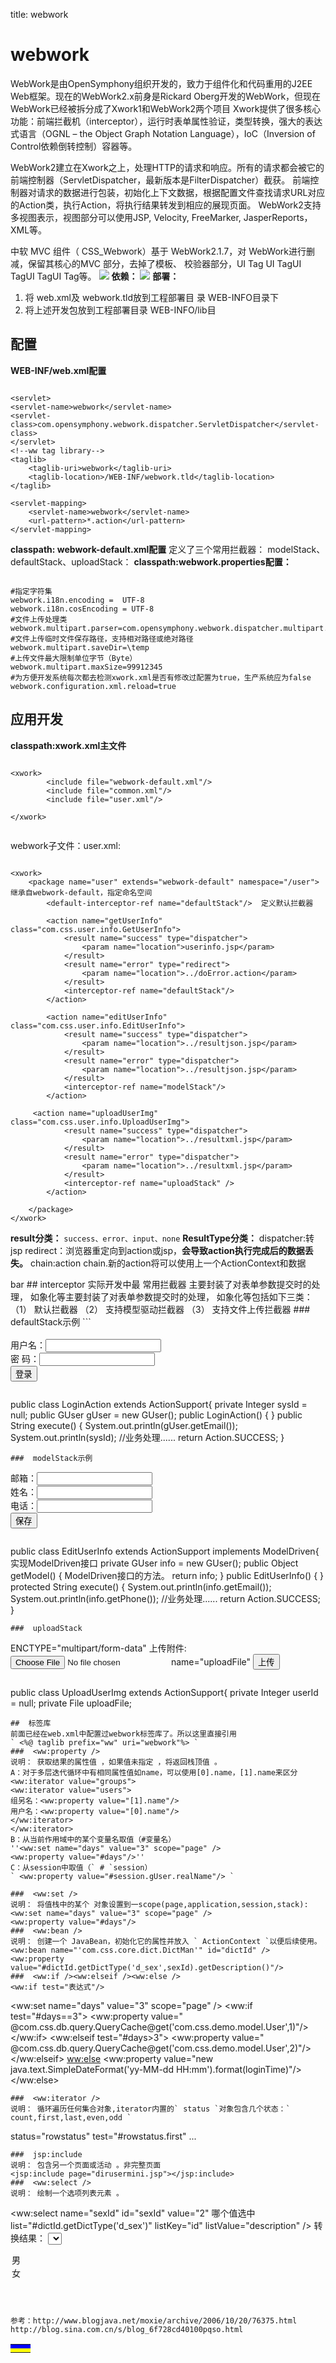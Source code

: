 title: webwork 

#  webwork 
WebWork是由OpenSymphony组织开发的，致力于组件化和代码重用的J2EE Web框架。现在的WebWork2.x前身是Rickard Oberg开发的WebWork，但现在WebWork已经被拆分成了Xwork1和WebWork2两个项目
Xwork提供了很多核心功能：前端拦截机（interceptor），运行时表单属性验证，类型转换，强大的表达式语言（OGNL – the Object Graph Notation Language），IoC（Inversion of Control依赖倒转控制）容器等。

WebWork2建立在Xwork之上，处理HTTP的请求和响应。所有的请求都会被它的前端控制器（ServletDispatcher，最新版本是FilterDispatcher）截获。
前端控制器对请求的数据进行包装，初始化上下文数据，根据配置文件查找请求URL对应的Action类，执行Action，将执行结果转发到相应的展现页面。
WebWork2支持多视图表示，视图部分可以使用JSP, Velocity, FreeMarker, JasperReports，XML等。

中软 MVC 组件（ CSS_Webwork）基于 WebWork2.1.7，对 WebWork进行删 减，保留其核心的MVC 部分，去掉了模板、 校验器部分，UI Tag UI TagUI TagUI TagUI Tag等。
![](/data/dokuwiki/pasted/20150809-055515.png)
**依赖：**
![](/data/dokuwiki/pasted/20150809-055845.png)
**部署：**
1. 将 web.xml及 webwork.tld放到工程部署目 录 WEB-INFO目录下
2. 将上述开发包放到工程部署目录 WEB-INFO/lib目
##  配置 
**WEB-INF/web.xml配置**
```

<servlet>
<servlet-name>webwork</servlet-name>
<servlet-class>com.opensymphony.webwork.dispatcher.ServletDispatcher</servlet-class>
</servlet>
<!--ww tag library-->
<taglib>
	<taglib-uri>webwork</taglib-uri> 
	<taglib-location>/WEB-INF/webwork.tld</taglib-location> 
</taglib>
	
<servlet-mapping>
	<servlet-name>webwork</servlet-name>
	<url-pattern>*.action</url-pattern>
</servlet-mapping>

```
**classpath: webwork-default.xml配置**
定义了三个常用拦截器：
modelStack、defaultStack、uploadStack：
**classpath:webwork.properties配置：**
```

#指定字符集
webwork.i18n.encoding =  UTF-8
webwork.i18n.cosEncoding = UTF-8
#文件上传处理类
webwork.multipart.parser=com.opensymphony.webwork.dispatcher.multipart.CosMultiPartRequest
#文件上传临时文件保存路径，支持相对路径或绝对路径
webwork.multipart.saveDir=\temp
#上传文件最大限制单位字节（Byte）
webwork.multipart.maxSize=99912345
#为方便开发系统每次都去检测xwork.xml是否有修改过配置为true，生产系统应为false
webwork.configuration.xml.reload=true

```
##  应用开发 

**classpath:xwork.xml主文件**
```

<xwork>
		<include file="webwork-default.xml"/>
		<include file="common.xml"/>
		<include file="user.xml"/>

</xwork>


```
webwork子文件：user.xml:
```

<xwork>
	<package name="user" extends="webwork-default" namespace="/user"> 继承自webwork-default，指定命名空间
		<default-interceptor-ref name="defaultStack"/>  定义默认拦截器
	
		<action name="getUserInfo" class="com.css.user.info.GetUserInfo">
			<result name="success" type="dispatcher">
				<param name="location">userinfo.jsp</param>
			</result>
			<result name="error" type="redirect">
				<param name="location">../doError.action</param>
			</result>
			<interceptor-ref name="defaultStack"/>
		</action>
  
		<action name="editUserInfo" class="com.css.user.info.EditUserInfo">
			<result name="success" type="dispatcher">
				<param name="location">../resultjson.jsp</param>
			</result>
			<result name="error" type="dispatcher">
				<param name="location">../resultjson.jsp</param>
			</result>
			<interceptor-ref name="modelStack"/>            
		</action>  
  
  	 <action name="uploadUserImg" class="com.css.user.info.UploadUserImg">
            <result name="success" type="dispatcher">
                <param name="location">../resultxml.jsp</param>
            </result>
            <result name="error" type="dispatcher">
                <param name="location">../resultxml.jsp</param>
            </result>       
        	<interceptor-ref name="uploadStack" />  
		</action>
		
	</package>
</xwork>

```
**result分类：**
` success、error、input、none `
**ResultType分类：**
dispatcher:转jsp
redirect：浏览器重定向到action或jsp，**会导致action执行完成后的数据丢失。**
chain:action chain.新的action将可以使用上一个ActionContext和数据
<result name="success" type="chain">
<param name="actionName">bar</param>
</result>
##  interceptor 
实际开发中最 常用拦截器 主要封装了对表单参数提交时的处理， 如象化等主要封装了对表单参数提交时的处理， 如象化等包括如下三类：
（1） 默认拦截器 <interceptor-ref name="defaultStack"/>
（2） 支持模型驱动拦截器 <interceptor-ref name="modelStack"/>
（3） 支持文件上传拦截器 <interceptor-ref name="uploadStack"/>
###  defaultStack示例 
```

<form name="form1" id="form1" action="login.action" method="post">
<input type="hidden" name="sysId" id="sysId"/><br/>
用户名：<input name="gUser.email" id="gUser.email"/><br/>
密 码：<input name="gUser.password" id="gUser.password" type="password" /><br/>
<input name="login" type="submit" value="登录"/></p>
</form>

```
```

public class LoginAction extends ActionSupport{
private Integer sysId = null;
public GUser gUser = new GUser();
public LoginAction() {
}
public String execute() {
System.out.println(gUser.getEmail());
System.out.println(sysId);
//业务处理......
return Action.SUCCESS;
}

```
###  modelStack示例 
```

<form name="form1" id="form1" action="editUserInfo.action" method="post">
<input type="hidden" name="id" id="id"/>
<div>邮箱：<input readonly name="email" id="email"/></div>
<div>姓名：<input name="realName" id="realName" /></div>
<div>电话：<input name="phone" id="phone"/></div>
<div><input type="submit" value="保存"/></div>
</form>

```
```

public class EditUserInfo extends ActionSupport implements ModelDriven{ 实现ModelDriven接口
private GUser info = new GUser(); 
public Object getModel() { ModelDriven接口的方法。
return info;
}
public EditUserInfo() {
}
protected String execute() {
System.out.println(info.getEmail());
System.out.println(info.getPhone());
//业务处理......
return Action.SUCCESS;
}

```
###  uploadStack  
```

<form name="form1" action="uploadUserImg.action" method="post" ENCTYPE="multipart/form-data" > ENCTYPE="multipart/form-data"
<input type="hidden" name="userId" id="userId" value="1" />
上传附件:
<input type="file" name="uploadFile" id="uploadFile"> name="uploadFile"
<input type="submit" value="上传">
</form>

```
```

public class UploadUserImg extends ActionSupport{
private Integer userId = null;
private File uploadFile;

```
##  标签库 
前面已经在web.xml中配置过webwork标签库了。所以这里直接引用
` <%@ taglib prefix="ww" uri="webwork"%> `
###  <ww:property /> 
说明： 获取结果的属性值 ，如果值未指定 ，将返回栈顶值 。
A：对于多层迭代循环中有相同属性值如name，可以使用[0].name，[1].name来区分
<ww:iterator value="groups">
<ww:iterator value="users">
组另名：<ww:property value="[1].name"/>
用户名：<ww:property value="[0].name"/>
</ww:iterator>
</ww:iterator>
B：从当前作用域中的某个变量名取值（#变量名）
''<ww:set name="days" value="3" scope="page" />
<ww:property value="#days"/>''
C：从session中取值（` # `session）
` <ww:property value="#session.gUser.realName"/> `

###  <ww:set /> 
说明： 将值栈中的某个 对象设置到一scope(page,application,session,stack):
<ww:set name="days" value="3" scope="page" />
<ww:property value="#days"/>
###  <ww:bean /> 
说明： 创建一个 JavaBean，初始化它的属性并放入 ` ActionContext `以便后续使用。
<ww:bean name="'com.css.core.dict.DictMan'" id="dictId" />
<ww:property value="#dictId.getDictType('d_sex',sexId).getDescription()"/>
###  <ww:if /><ww:elseif /><ww:else /> 
<ww:if test="表达式"/>
```

<ww:set name="days" value="3" scope="page" />
<ww:if test="#days==3">
<ww:property value=" @com.css.db.query.QueryCache@get('com.css.demo.model.User',1)"/>
</ww:if>
<ww:elseif test="#days>3">
<ww:property value=" @com.css.db.query.QueryCache@get('com.css.demo.model.User',2)"/>
</ww:elseif>
<ww:else>
<ww:property value="new java.text.SimpleDateFormat('yy-MM-dd HH:mm').format(loginTime)"/>
</ww:else>

```
###  <ww:iterator /> 
说明： 循环遍历任何集合对象,iterator内置的` status `对象包含几个状态：` count,first,last,even,odd `
```

<table>
<ww:iterator value="users" status="rowstatus"> status="rowstatus"
<ww:if test="#rowstatus.first"> test="#rowstatus.first"
<tr bgcolor="blue">
<td><ww:property value="realName"/></td>
<td><ww:property value="email"/></td>
</tr>
</ww:if>
<ww:elseif test="#rowstatus.last">
<tr bgcolor="yellow">
<td><ww:property value="realName"/></td>
<td><ww:property value="email"/></td>
</tr>
</ww:elseif>
  ...

```
###  jsp:include 
说明： 包含另一个页面或活动 。非完整页面
<jsp:include page="dirusermini.jsp"></jsp:include>
###  <ww:select /> 
说明： 绘制一个选项列表元素 。
```

<ww:select
name="sexId"
id="sexId"
value="2"  哪个值选中
list="#dictId.getDictType('d_sex')"
listKey="id"
listValue="description" />
转换结果：
<select name="sexId" id="sexId">
<option value="1">男</option>
<option value="2" selected>女</option>
</select>

```



参考：http://www.blogjava.net/moxie/archive/2006/10/20/76375.html
http://blog.sina.com.cn/s/blog_6f728cd40100pqso.html
